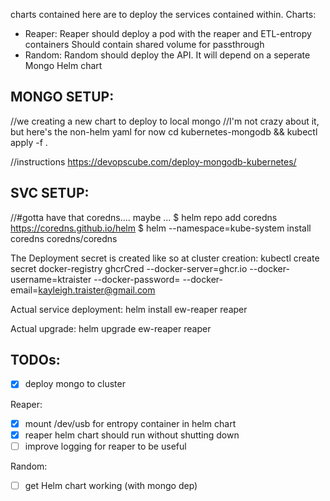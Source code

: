 charts contained here are to deploy the services contained within.
Charts:
  - Reaper:
      Reaper should deploy a pod with the reaper and ETL-entropy containers
      Should contain shared volume for passthrough
  - Random:
      Random should deploy the API. It will depend on a seperate Mongo Helm chart

MONGO SETUP:
--------------------------
//we creating a new chart to deploy to local mongo
//I'm not crazy about it, but here's the non-helm yaml for now
cd kubernetes-mongodb && kubectl apply -f .

//instructions
https://devopscube.com/deploy-mongodb-kubernetes/

SVC SETUP:
--------------------------
//#gotta have that coredns.... maybe ...
$ helm repo add coredns https://coredns.github.io/helm
$ helm --namespace=kube-system install coredns coredns/coredns

The Deployment secret is created like so at cluster creation:
kubectl create secret docker-registry ghcrCred --docker-server=ghcr.io --docker-username=ktraister --docker-password=<your-pword> --docker-email=kayleigh.traister@gmail.com

Actual service deployment:
helm install ew-reaper reaper

Actual upgrade:
helm upgrade ew-reaper reaper


TODOs:
------------------
- [x] deploy mongo to cluster

Reaper:
- [x] mount /dev/usb for entropy container in helm chart
- [x] reaper helm chart should run without shutting down
- [ ] improve logging for reaper to be useful

Random:
- [ ] get Helm chart working (with mongo dep)
